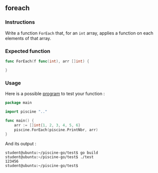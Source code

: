 ## foreach

### Instructions

Write a function `ForEach` that, for an `int` array, applies a function on each elements of that array.

### Expected function

```go
func ForEach(f func(int), arr []int) {

}
```

### Usage

Here is a possible [program](TODO-LINK) to test your function :

```go
package main

import piscine ".."

func main() {
	arr := []int{1, 2, 3, 4, 5, 6}
	piscine.ForEach(piscine.PrintNbr, arr)
}
```

And its output :

```console
student@ubuntu:~/piscine-go/test$ go build
student@ubuntu:~/piscine-go/test$ ./test
123456
student@ubuntu:~/piscine-go/test$
```
